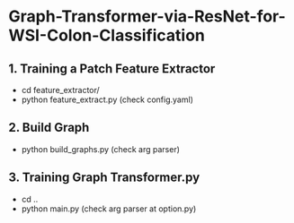 # Graph-Transformer-via-ResNet-for-WSI-Colon-Classification


## 1. Training a Patch Feature Extractor
 - cd feature_extractor/
 - python feature_extract.py (check config.yaml)
 
## 2. Build Graph
 - python build_graphs.py (check arg parser)
 
## 3. Training Graph Transformer.py
 - cd ..
 - python main.py (check arg parser at option.py)
